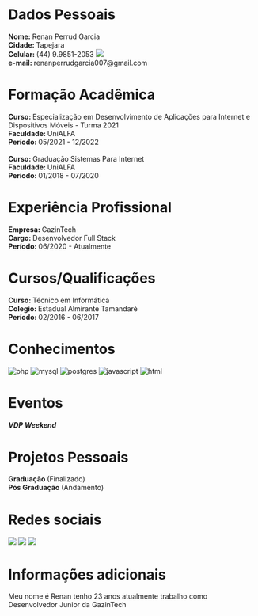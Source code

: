 # Dados Pessoais
<div>
 <strong>Nome:     </strong>     Renan Perrud Garcia    <br>
 <strong> Cidade:  </strong>     Tapejara               <br>
 <strong> Celular: </strong>     (44) 9.9851-2053    <a href="https://api.whatsapp.com/send?phone=5544998512053&text=Ol%C3%A1"><img src="https://img.shields.io/badge/-0077B5?style=flat&color=white&logo=whatsapp&logoColor=grenn"/></a>    <br>
 <strong> e-mail:  </strong>     renanperrudgarcia007@gmail.com

</div>


# Formação Acadêmica
<div> 
 <strong>Curso:      </strong>   Especialização em Desenvolvimento de Aplicações para Internet e Dispositivos Móveis  - Turma 2021 <br>
 <strong>Faculdade:  </strong>   UniALFA  <br>
 <strong>Período:    </strong>   05/2021 - 12/2022 <br>
 <br>
</div>

<div> 
<strong>Curso:      </strong>    Graduação Sistemas Para Internet <br>
<strong>Faculdade:  </strong>    UniALFA  <br>
<strong>Período:    </strong>    01/2018 - 07/2020   
</div>

# Experiência Profissional

<div> 
<strong>Empresa:      </strong>    GazinTech <br>
<strong>Cargo:        </strong>    Desenvolvedor Full Stack  <br>
<strong>Período:      </strong>    06/2020 - Atualmente
</div>

# Cursos/Qualificações
<div> 
<strong>Curso:      </strong>    Técnico em Informática  <br>
<strong>Colegio:  </strong>      Estadual Almirante Tamandaré   <br>
<strong>Período:    </strong>    02/2016 - 06/2017   
</div>

# Conhecimentos

![php](https://img.shields.io/badge/-php-05122A?style=flat&color=blue)&nbsp;![mysql](https://img.shields.io/badge/-mysql-05122A?style=flat&color=blue)&nbsp;![postgres](https://img.shields.io/badge/-postgres-05122A?style=flat&color=blue)&nbsp;![javascript](https://img.shields.io/badge/-javascript-05122A?style=flat&color=blue)&nbsp;![html](https://img.shields.io/badge/-html-05122A?style=flat&color=blue)

# Eventos
##### VDP Weekend

# Projetos Pessoais

<div> 
<strong>Graduação     </strong>    (Finalizado) <br>
<strong>Pós Graduação </strong>    (Andamento)  <br> 
</div>


# Redes sociais

<a href="https://www.linkedin.com/in/renan-perrud-garcia-915b82180/"><img src="https://img.shields.io/badge/-LinkedIn-0077B5?style=flat&logo=Linkedin&logoColor=white"/></a>  <a href="https://www.facebook.com/renan.garcia.773124"><img src="https://img.shields.io/badge/-Facebook-0077B5?style=flat&logo=Facebook&logoColor=white"/></a> <a href="https://www.instagram.com/renan_perrud_garcia/"><img src="https://img.shields.io/badge/-Instagram-0077B5?style=flat&logo=instagram&logoColor=white"/></a> 

# Informações adicionais

<p> Meu nome é Renan tenho 23 anos atualmente trabalho como Desenvolvedor Junior da GazinTech </p>
